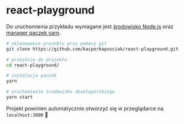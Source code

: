 # react-playground

Do uruchomienia przykładu wymagane jest [środowisko Node.js](https://nodejs.org/en/) oraz [manager paczek yarn](https://yarnpkg.com/getting-started/install).

```bash
# sklonowanie projektu przy pomocy git
git clone https://github.com/kacperkapusciak/react-playground.git

# przejście do projektu
cd react-playground/

# instalacja paczek
yarn

# uruchomienie środowiska developerskiego
yarn start
```

Projekt powinien automatycznie otworzyć się w przeglądarce na `localhost:3000` 🎉
